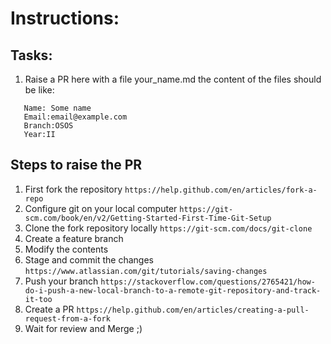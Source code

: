 # Instructions:

## Tasks:
1. Raise a PR here with a file your_name.md the content of the files should be like:
```
   Name: Some name
   Email:email@example.com
   Branch:OSOS
   Year:II

```

## Steps to raise the PR

1. First fork the repository 
```https://help.github.com/en/articles/fork-a-repo```
2. Configure git on your local computer
```https://git-scm.com/book/en/v2/Getting-Started-First-Time-Git-Setup```
3. Clone the fork repository locally
```https://git-scm.com/docs/git-clone```
4. Create a feature branch
5. Modify the contents
6. Stage and commit the changes
```https://www.atlassian.com/git/tutorials/saving-changes```
7. Push your branch
```https://stackoverflow.com/questions/2765421/how-do-i-push-a-new-local-branch-to-a-remote-git-repository-and-track-it-too```
8. Create a PR
```https://help.github.com/en/articles/creating-a-pull-request-from-a-fork```
9. Wait for review and Merge ;)
